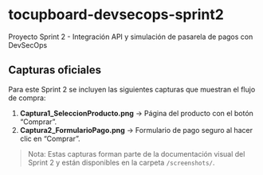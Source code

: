 # tocupboard-devsecops-sprint2
Proyecto Sprint 2 - Integración API y simulación de pasarela de pagos con DevSecOps
## Capturas oficiales
Para este Sprint 2 se incluyen las siguientes capturas que muestran el flujo de compra:

1. **Captura1_SeleccionProducto.png** → Página del producto con el botón “Comprar”.
2. **Captura2_FormularioPago.png** → Formulario de pago seguro al hacer clic en “Comprar”.

> Nota: Estas capturas forman parte de la documentación visual del Sprint 2 y están disponibles en la carpeta `/screenshots/`.
